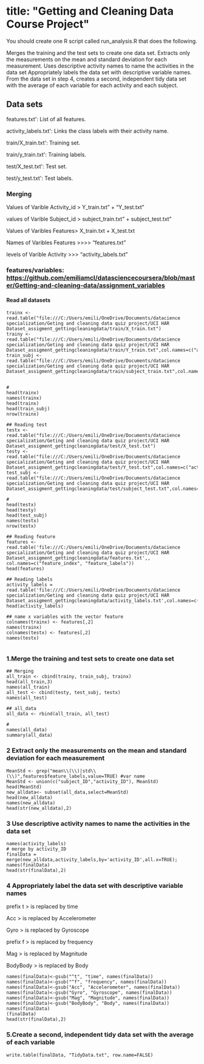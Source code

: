 # title: "Getting and Cleaning Data Course Project"

You should create one R script called run_analysis.R that does the following.

Merges the training and the test sets to create one data set.
Extracts only the measurements on the mean and standard deviation for each measurement.
Uses descriptive activity names to name the activities in the data set
Appropriately labels the data set with descriptive variable names.
From the data set in step 4, creates a second, independent tidy data set with the average of each variable for each activity and each subject.


## Data sets

features.txt': List of all features.

activity_labels.txt': Links the class labels with their activity name.

train/X_train.txt': Training set.

train/y_train.txt': Training labels.

test/X_test.txt': Test set.

test/y_test.txt': Test labels.

### Merging

Values of Varible Activity_id > Y_train.txt” + “Y_test.txt”

values of Varible Subject_id  > subject_train.txt” + subject_test.txt"

Values of Varibles Features> X_train.txt + X_test.txt

Names of Varibles Features >>>> “features.txt”

levels of Varible Activity >>> “activity_labels.txt”


### features/variables: https://github.com/emiliamcl/datasciencecoursera/blob/master/Getting-and-cleaning-data/assignment_variables

#### Read all datasets

```{r cars}
trainx <- read.table("file:///C:/Users/emili/OneDrive/Documents/datacience specialization/Geting and cleaning data quiz project/UCI HAR Dataset_assigment_gettingcleaningdata/train/X_train.txt")
trainy <- read.table("file:///C:/Users/emili/OneDrive/Documents/datacience specialization/Geting and cleaning data quiz project/UCI HAR Dataset_assigment_gettingcleaningdata/train/Y_train.txt",col.names=c("activity_ID"))
train_subj <- read.table("file:///C:/Users/emili/OneDrive/Documents/datacience specialization/Geting and cleaning data quiz project/UCI HAR Dataset_assigment_gettingcleaningdata/train/subject_train.txt",col.names=c("subject_ID"))


# 
head(trainx)
names(trainx)
head(trainx)
head(train_subj)
nrow(trainx)

## Reading test
testx <- read.table("file:///C:/Users/emili/OneDrive/Documents/datacience specialization/Geting and cleaning data quiz project/UCI HAR Dataset_assigment_gettingcleaningdata/test/X_test.txt")
testy <- read.table("file:///C:/Users/emili/OneDrive/Documents/datacience specialization/Geting and cleaning data quiz project/UCI HAR Dataset_assigment_gettingcleaningdata/test/Y_test.txt",col.names=c("activity_ID"))
test_subj <- read.table("file:///C:/Users/emili/OneDrive/Documents/datacience specialization/Geting and cleaning data quiz project/UCI HAR Dataset_assigment_gettingcleaningdata/test/subject_test.txt",col.names=c("subject_ID"))

# 
head(testx)
head(testy)
head(test_subj)
names(testx)
nrow(testx)

## Reading feature
features <- read.table('file:///C:/Users/emili/OneDrive/Documents/datacience specialization/Geting and cleaning data quiz project/UCI HAR Dataset_assigment_gettingcleaningdata/features.txt',, col.names=c("feature_index", "feature_labels"))
head(features)

## Reading labels
activity_labels = read.table('file:///C:/Users/emili/OneDrive/Documents/datacience specialization/Geting and cleaning data quiz project/UCI HAR Dataset_assigment_gettingcleaningdata/activity_labels.txt',col.names=c("activity_ID","activityType"))
head(activity_labels)

## name x variables with the vector feature
colnames(trainx) <- features[,2] 
names(trainx)
colnames(testx) <- features[,2] 
names(testx)


```

### 1.Merge the training and test sets to create one data set




```{r pressure, echo=FALSE}
## Merging
all_train <- cbind(trainy, train_subj, trainx)
head(all_train,3)
names(all_train)
all_test <- cbind(testy, test_subj, testx)
names(all_test)

## all_data
all_data <- rbind(all_train, all_test)

#
names(all_data)
summary(all_data)

```


### 2 Extract only the measurements on the mean and standard deviation for each measurement

```{r}
MeanStd <- grep("mean\\(\\)|std\\(\\)",features$feature_labels,value=TRUE) #var name
MeanStd <- union(c("subject_ID","activity_ID"), MeanStd)
head(MeanStd)
new_alldata<- subset(all_data,select=MeanStd) 
head(new_alldata)
names(new_alldata)
head(str(new_alldata),2)

```


### 3 Use descriptive activity names to name the activities in the data set

```{r}
names(activity_labels)
# merge by activity_ID
finalData = merge(new_alldata,activity_labels,by='activity_ID',all.x=TRUE);
names(finalData)
head(str(finalData),2)
```

### 4 Appropriately label the data set with descriptive variable names

prefix t > is replaced by time

Acc > is replaced by Accelerometer

Gyro > is replaced by Gyroscope

prefix f > is replaced by frequency

Mag > is replaced by Magnitude

BodyBody > is replaced by Body


```{r}
names(finalData)<-gsub("^t", "time", names(finalData))
names(finalData)<-gsub("^f", "frequency", names(finalData))
names(finalData)<-gsub("Acc", "Accelerometer", names(finalData))
names(finalData)<-gsub("Gyro", "Gyroscope", names(finalData))
names(finalData)<-gsub("Mag", "Magnitude", names(finalData))
names(finalData)<-gsub("BodyBody", "Body", names(finalData))
names(finalData)
(finalData)
head(str(finalData),2)
```

### 5.Create a second, independent tidy data set with the average of each variable
```{r}
write.table(finalData, "TidyData.txt", row.name=FALSE)
```



